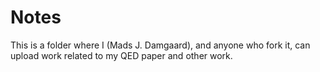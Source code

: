 # Notes

This is a folder where I (Mads J. Damgaard), and anyone who fork it, can upload work related to my QED paper and other work.
